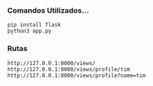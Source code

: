 ### Comandos Utilizados...

    pip install flask
    python3 app.py

### Rutas

    http://127.0.0.1:8000/views/
    http://127.0.0.1:8000/views/profile/tim
    http://127.0.0.1:8000/views/profile?name=tim

